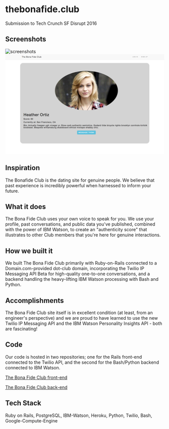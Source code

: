 # thebonafide.club
Submission to Tech Crunch SF Disrupt 2016 

## Screenshots 
![screenshots](/thebonafideclub-1.gif "TheBonaFideClub Demo")
![screenshots](/profile.png "TheBonaFideClub Profile Demo")

## Inspiration 
The Bonafide Club is the dating site for genuine people. We believe that past experience is incredibly powerful when harnessed to inform your future. 

## What it does
The Bona Fide Club uses your own voice to speak for you. We use your profile, past conversations, and public data you've published, combined with the power of IBM Watson, to create an "authenticity score" that illustrates to other Club members that you're here for genuine interactions.

## How we built it 
We built The Bona Fide Club primarily with Ruby-on-Rails connected to a Domain.com-provided dot-club domain, incorporating the Twilio IP Messaging API Beta for high-quality one-to-one conversations, and a backend handling the heavy-lifting IBM Watson processing with Bash and Python.

## Accomplishments 
The Bona Fide Club site itself is in excellent condition (at least, from an engineer's perspective) and we are proud to have learned to use the new Twilio IP Messaging API and the IBM Watson Personality Insights API - both are fascinating!

## Code 
Our code is hosted in two repositories; one for the Rails front-end connected to the Twilio API, and the second for the Bash/Python backend connected to IBM Watson.

[The Bona Fide Club front-end](https://github.com/milliechan/thebonafideclub)

[The Bona Fide Club back-end](https://github.com/arobb/thebonafideclub-processor)

## Tech Stack 
Ruby on Rails, PostgreSQL, IBM-Watson, Heroku, Python, Twilio, Bash, Google-Compute-Engine 

   
